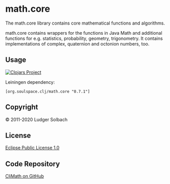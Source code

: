 math.core
=========
The math.core library contains core mathematical functions and algorithms.

math.core contains wrappers for the functions in Java Math and additional
functions for e.g. statistics, probability, geometry, trigonometry.
It contains implementations of complex, quaternion and octonion numbers, too.

Usage
-----
[![Clojars Project](https://img.shields.io/clojars/v/org.soulspace.clj/math.core.svg)](https://clojars.org/org.soulspace.clj/math.core)

Leiningen dependency:

```
[org.soulspace.clj/math.core "0.7.1"]
```

Copyright
---------
© 2011-2020 Ludger Solbach

License
-------
[Eclipse Public License 1.0](http://www.eclipse.org/legal/epl-v10.html)

Code Repository
---------------
[CljMath on GitHub](https://github.com/lsolbach/CljMath)
